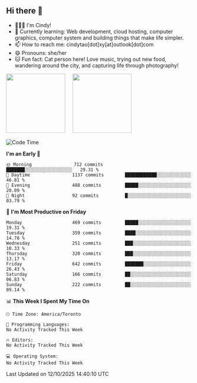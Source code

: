 ## Hi there 👋

<!--
**xinyue296/xinyue296** is a ✨ _special_ ✨ repository because its `README.md` (this file) appears on your GitHub profile.

Here are some ideas to get you started:

- 🔭 I’m currently working on ...
- 🌱 I’m currently learning ...
- 👯 I’m looking to collaborate on ...
- 🤔 I’m looking for help with ...
- 💬 Ask me about ...
- 📫 How to reach me: ...
- 😄 Pronouns: ...
- ⚡ Fun fact: ...
-->
- 👩🏻‍💻 I'm Cindy!
- 🌱 Currently learning: Web development, cloud hosting, computer graphics, computer system and building things that make life simpler.
- 📫 How to reach me: cindytao[dot]xy[at]outlook[dot]com
- 😄 Pronouns: she/her
- 🐱 Fun fact: Cat person here! Love music, trying out new food, wandering around the city, and capturing life through photography!

<!--Github Status: start-->
<div align="left">
  <img height="160em" src="https://github-readme-stats-topaz-two-25.vercel.app/api?username=xinyue296&theme=react&show_icons=true&count_private=true&include_orgs=true&hide=contribs,issues" />
    &nbsp;&nbsp;&nbsp;
  <img height="160em" src="https://github-readme-stats-cindy-taos-projects.vercel.app/api/top-langs/?username=xinyue296&theme=react&count_private=true&include_orgs=true&layout=compact" />
</div>
<!-- Github Status: end-->

<!--START_SECTION:waka-->
![Code Time](http://img.shields.io/badge/Code%20Time-294%20hrs%2036%20mins-blue)

**I'm an Early 🐤** 

```text
🌞 Morning                712 commits         ███████░░░░░░░░░░░░░░░░░░   29.31 % 
🌆 Daytime                1137 commits        ████████████░░░░░░░░░░░░░   46.81 % 
🌃 Evening                488 commits         █████░░░░░░░░░░░░░░░░░░░░   20.09 % 
🌙 Night                  92 commits          █░░░░░░░░░░░░░░░░░░░░░░░░   03.79 % 
```
📅 **I'm Most Productive on Friday** 

```text
Monday                   469 commits         █████░░░░░░░░░░░░░░░░░░░░   19.31 % 
Tuesday                  359 commits         ████░░░░░░░░░░░░░░░░░░░░░   14.78 % 
Wednesday                251 commits         ███░░░░░░░░░░░░░░░░░░░░░░   10.33 % 
Thursday                 320 commits         ███░░░░░░░░░░░░░░░░░░░░░░   13.17 % 
Friday                   642 commits         ███████░░░░░░░░░░░░░░░░░░   26.43 % 
Saturday                 166 commits         ██░░░░░░░░░░░░░░░░░░░░░░░   06.83 % 
Sunday                   222 commits         ██░░░░░░░░░░░░░░░░░░░░░░░   09.14 % 
```


📊 **This Week I Spent My Time On** 

```text
🕑︎ Time Zone: America/Toronto

💬 Programming Languages: 
No Activity Tracked This Week

🔥 Editors: 
No Activity Tracked This Week

💻 Operating System: 
No Activity Tracked This Week
```


 Last Updated on 12/10/2025 14:40:10 UTC
<!--END_SECTION:waka-->
